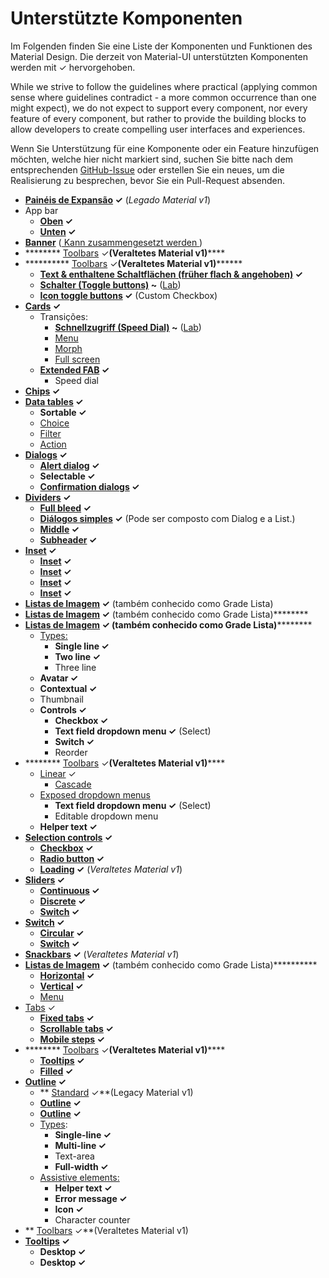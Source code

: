 # Unterstützte Komponenten

<p class="description">Im Folgenden finden Sie eine Liste der Komponenten und Funktionen des Material Design. Die derzeit von Material-UI unterstützten Komponenten werden mit ✓ hervorgehoben.</p>

While we strive to follow the guidelines where practical (applying common sense where guidelines contradict - a more common occurrence than one might expect), we do not expect to support every component, nor every feature of every component, but rather to provide the building blocks to allow developers to create compelling user interfaces and experiences.

Wenn Sie Unterstützung für eine Komponente oder ein Feature hinzufügen möchten, welche hier nicht markiert sind, suchen Sie bitte nach dem entsprechenden [GitHub-Issue](https://github.com/mui-org/material-ui/issues) oder erstellen Sie ein neues, um die Realisierung zu besprechen, bevor Sie ein Pull-Request absenden.

- **[Painéis de Expansão](https://material.io/archive/guidelines/components/expansion-panels.html) ✓** (*Legado Material v1*)
- App bar 
  - **[Oben](https://material.io/design/components/app-bars-top.html) ✓**
  - **[Unten](https://material.io/design/components/app-bars-bottom.html) ✓**
- **[Banner](https://material.io/design/components/banners.html)** ([ Kann zusammengesetzt werden ](https://medium.com/material-ui/introducing-material-ui-design-system-93e921beb8df))
- ******** [ Toolbars](https://material.io/archive/guidelines/components/toolbars.html) ✓**(Veraltetes Material v1)******
- ********** [ Toolbars](https://material.io/archive/guidelines/components/toolbars.html) ✓**(Veraltetes Material v1)******** 
  - **[ Text & enthaltene Schaltflächen (früher flach & angehoben)](https://material.io/design/components/buttons.html) ✓**
  - **[Schalter (Toggle buttons)](https://material.io/design/components/buttons.html#buttons-toggle-buttons) ~** ([Lab](/components/about-the-lab/))
  - **[Icon toggle buttons](https://material.io/design/components/buttons.html#toggle-button) ✓** (Custom Checkbox)
- **[Cards](https://material.io/design/components/cards.html) ✓** 
  - Transições: 
    - **[Schnellzugriff (Speed Dial)](https://material.io/design/components/buttons-floating-action-button.html#types-of-transitions) ~** ([Lab](/components/about-the-lab/))
    - [Menu](https://material.io/design/components/buttons-floating-action-button.html#types-of-transitions)
    - [Morph](https://material.io/design/components/buttons-floating-action-button.html#types-of-transitions)
    - [Full screen](https://material.io/design/components/buttons-floating-action-button.html#types-of-transitions)
  - **[Extended FAB](https://material.io/design/components/buttons-floating-action-button.html#extended-fab) ✓** 
    - Speed dial
- **[Chips](https://material.io/design/components/chips.html) ✓**
- **[Data tables](https://material.io/design/components/data-tables.html) ✓** 
  - **Sortable ✓**
  - [Choice](https://material.io/design/components/chips.html#choice-chips)
  - [Filter](https://material.io/design/components/chips.html#filter-chips)
  - [Action](https://material.io/design/components/chips.html#action-chips)
- **[Dialogs](https://material.io/design/components/dialogs.html) ✓** 
  - **[Alert dialog](https://material.io/design/components/dialogs.html#alert-dialog) ✓**
  - **Selectable ✓**
  - **[Confirmation dialogs](https://material.io/design/components/dialogs.html#confirmation-dialog) ✓**
- **[Dividers](https://material.io/design/components/dividers.html) ✓** 
  - **[Full bleed](https://material.io/design/components/dividers.html#types) ✓**
  - **[Diálogos simples](https://material.io/design/components/dialogs.html#simple-dialog) ✓** (Pode ser composto com Dialog e a List.)
  - **[Middle](https://material.io/design/components/dividers.html#types) ✓**
  - **[Subheader](https://material.io/design/components/dividers.html#types) ✓**
- **[Inset](https://material.io/design/components/dividers.html#types) ✓** 
  - **[Inset](https://material.io/design/components/dividers.html#types) ✓**
  - **[Inset](https://material.io/design/components/dividers.html#types) ✓**
  - **[Inset](https://material.io/design/components/dividers.html#types) ✓**
  - **[Inset](https://material.io/design/components/dividers.html#types) ✓**
- **[Listas de Imagem](https://material.io/design/components/image-lists.html) ✓** (também conhecido como Grade Lista)
- **[Listas de Imagem](https://material.io/design/components/image-lists.html) ✓** (também conhecido como Grade Lista)********
- **<strong x-id="1"><a href="https://material.io/design/components/image-lists.html">Listas de Imagem</a> ✓</strong> (também conhecido como Grade Lista)********** 
  - [Types:](https://material.io/design/components/lists.html#types) 
    - **Single line ✓**
    - **Two line ✓**
    - Three line
  - **Avatar ✓**
  - **Contextual ✓**
  - Thumbnail
  - **Controls ✓** 
    - **Checkbox ✓**
    - **Text field dropdown menu ✓** (Select)
    - **Switch ✓**
    - Reorder
- ******** [ Toolbars](https://material.io/archive/guidelines/components/toolbars.html) ✓**(Veraltetes Material v1)****** 
  - [Linear](https://material.io/design/components/progress-indicators.html#linear-progress-indicators) ✓ 
    - [Cascade](https://material.io/design/components/menus.html#dropdown-menu)
  - [Exposed dropdown menus](https://material.io/design/components/menus.html#exposed-dropdown-menu) 
    - **Text field dropdown menu ✓** (Select)
    - Editable dropdown menu
  - **Helper text ✓**
- **[Selection controls](https://material.io/design/components/selection-controls.html) ✓** 
  - **[Checkbox](https://material.io/design/components/selection-controls.html#checkboxes) ✓**
  - **[Radio button](https://material.io/design/components/selection-controls.html#radio-buttons) ✓**
  - **[Loading](https://material.io/archive/guidelines/components/progress-activity.html) ✓** (*Veraltetes Material v1*)
- **[Sliders](https://material.io/design/components/sliders.html) ✓** 
  - **[Continuous](https://material.io/design/components/sliders.html#continuous-slider) ✓**
  - **[Discrete](https://material.io/design/components/sliders.html#discrete-slider) ✓**
  - **[Switch](https://material.io/design/components/selection-controls.html#switches) ✓**
- **[Switch](https://material.io/design/components/selection-controls.html#switches) ✓** 
  - **[Circular](https://material.io/design/components/progress-indicators.html#circular-progress-indicators) ✓**
  - **[Switch](https://material.io/design/components/selection-controls.html#switches) ✓**
- **[Snackbars](https://material.io/design/components/snackbars.html) ✓** (*Veraltetes Material v1*)
- <strong x-id="1"><a href="https://material.io/design/components/image-lists.html">Listas de Imagem</a> ✓</strong> (também conhecido como Grade Lista)********** 
  - **[Horizontal](https://material.io/archive/guidelines/components/steppers.html#steppers-types-of-steppers) ✓**
  - **[Vertical](https://material.io/archive/guidelines/components/steppers.html#steppers-types-of-steppers) ✓**
  - [Menu](https://material.io/archive/guidelines/components/subheaders.html#subheaders-list-subheaders)
- [Tabs](https://material.io/design/components/tabs.html) ✓ 
  - **[Fixed tabs](https://material.io/design/components/tabs.html#fixed-tabs) ✓**
  - **[Scrollable tabs](https://material.io/design/components/tabs.html#scrollable-tabs) ✓**
  - **[Mobile steps](https://material.io/archive/guidelines/components/steppers.html#steppers-types-of-steps) ✓**
- ******** [ Toolbars](https://material.io/archive/guidelines/components/toolbars.html) ✓**(Veraltetes Material v1)****** 
  - **[Tooltips](https://material.io/design/components/tooltips.html) ✓**
  - **[Filled](https://material.io/design/components/text-fields.html#filled-text-field) ✓**
- **[Outline](https://material.io/design/components/text-fields.html#outlined-text-field) ✓** 
  - ** [ Standard](https://material.io/archive/guidelines/components/text-fields.html) ✓**(Legacy Material v1)
  - **[Outline](https://material.io/design/components/text-fields.html#outlined-text-field) ✓**
  - **[Outline](https://material.io/design/components/text-fields.html#outlined-text-field) ✓**
  - [Types](https://material.io/design/components/text-fields.html#input-types): 
    - **Single-line ✓**
    - **Multi-line ✓**
    - Text-area
    - **Full-width ✓**
  - [Assistive elements:](https://material.io/design/components/text-fields.html#anatomy) 
    - **Helper text ✓**
    - **Error message ✓**
    - **Icon ✓**
    - Character counter
- ** [ Toolbars](https://material.io/archive/guidelines/components/toolbars.html) ✓**(Veraltetes Material v1)
- **[Tooltips](https://material.io/design/components/tooltips.html) ✓** 
  - **Desktop ✓**
  - **Desktop ✓**